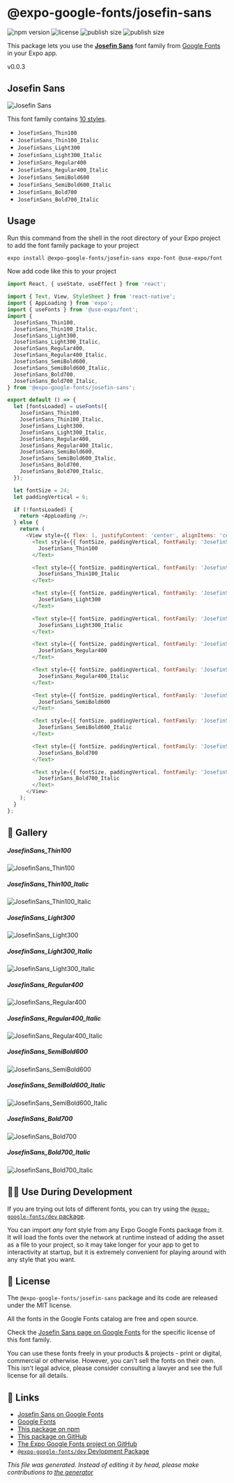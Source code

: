 # @expo-google-fonts/josefin-sans

![npm version](https://flat.badgen.net/npm/v/@expo-google-fonts/josefin-sans)
![license](https://flat.badgen.net/github/license/expo/google-fonts)
![publish size](https://flat.badgen.net/packagephobia/install/@expo-google-fonts/josefin-sans)
![publish size](https://flat.badgen.net/packagephobia/publish/@expo-google-fonts/josefin-sans)

This package lets you use the [**Josefin Sans**](https://fonts.google.com/specimen/Josefin+Sans) font family from [Google Fonts](https://fonts.google.com/) in your Expo app.

v0.0.3

## Josefin Sans

![Josefin Sans](./font-family.png)

This font family contains [10 styles](#gallery).

- `JosefinSans_Thin100`
- `JosefinSans_Thin100_Italic`
- `JosefinSans_Light300`
- `JosefinSans_Light300_Italic`
- `JosefinSans_Regular400`
- `JosefinSans_Regular400_Italic`
- `JosefinSans_SemiBold600`
- `JosefinSans_SemiBold600_Italic`
- `JosefinSans_Bold700`
- `JosefinSans_Bold700_Italic`

## Usage

Run this command from the shell in the root directory of your Expo project to add the font family package to your project
```sh
expo install @expo-google-fonts/josefin-sans expo-font @use-expo/font
```

Now add code like this to your project
```js
import React, { useState, useEffect } from 'react';

import { Text, View, StyleSheet } from 'react-native';
import { AppLoading } from 'expo';
import { useFonts } from '@use-expo/font';
import {
  JosefinSans_Thin100,
  JosefinSans_Thin100_Italic,
  JosefinSans_Light300,
  JosefinSans_Light300_Italic,
  JosefinSans_Regular400,
  JosefinSans_Regular400_Italic,
  JosefinSans_SemiBold600,
  JosefinSans_SemiBold600_Italic,
  JosefinSans_Bold700,
  JosefinSans_Bold700_Italic,
} from '@expo-google-fonts/josefin-sans';

export default () => {
  let [fontsLoaded] = useFonts({
    JosefinSans_Thin100,
    JosefinSans_Thin100_Italic,
    JosefinSans_Light300,
    JosefinSans_Light300_Italic,
    JosefinSans_Regular400,
    JosefinSans_Regular400_Italic,
    JosefinSans_SemiBold600,
    JosefinSans_SemiBold600_Italic,
    JosefinSans_Bold700,
    JosefinSans_Bold700_Italic,
  });

  let fontSize = 24;
  let paddingVertical = 6;

  if (!fontsLoaded) {
    return <AppLoading />;
  } else {
    return (
      <View style={{ flex: 1, justifyContent: 'center', alignItems: 'center' }}>
        <Text style={{ fontSize, paddingVertical, fontFamily: 'JosefinSans_Thin100' }}>
          JosefinSans_Thin100
        </Text>

        <Text style={{ fontSize, paddingVertical, fontFamily: 'JosefinSans_Thin100_Italic' }}>
          JosefinSans_Thin100_Italic
        </Text>

        <Text style={{ fontSize, paddingVertical, fontFamily: 'JosefinSans_Light300' }}>
          JosefinSans_Light300
        </Text>

        <Text style={{ fontSize, paddingVertical, fontFamily: 'JosefinSans_Light300_Italic' }}>
          JosefinSans_Light300_Italic
        </Text>

        <Text style={{ fontSize, paddingVertical, fontFamily: 'JosefinSans_Regular400' }}>
          JosefinSans_Regular400
        </Text>

        <Text style={{ fontSize, paddingVertical, fontFamily: 'JosefinSans_Regular400_Italic' }}>
          JosefinSans_Regular400_Italic
        </Text>

        <Text style={{ fontSize, paddingVertical, fontFamily: 'JosefinSans_SemiBold600' }}>
          JosefinSans_SemiBold600
        </Text>

        <Text style={{ fontSize, paddingVertical, fontFamily: 'JosefinSans_SemiBold600_Italic' }}>
          JosefinSans_SemiBold600_Italic
        </Text>

        <Text style={{ fontSize, paddingVertical, fontFamily: 'JosefinSans_Bold700' }}>
          JosefinSans_Bold700
        </Text>

        <Text style={{ fontSize, paddingVertical, fontFamily: 'JosefinSans_Bold700_Italic' }}>
          JosefinSans_Bold700_Italic
        </Text>
      </View>
    );
  }
};

```

## 🔡 Gallery

##### JosefinSans_Thin100
![JosefinSans_Thin100](./d9274027036e4bec6eeac49709c56529144d0714f2d42cfefabb8f29aa669110.ttf.png)

##### JosefinSans_Thin100_Italic
![JosefinSans_Thin100_Italic](./fe583724f6b3b6ff7f2a65b872c7a8be86957b1f03d8efb03b7c3a83271d22f0.ttf.png)

##### JosefinSans_Light300
![JosefinSans_Light300](./2bfd7038e00c3bcb80df604697efc092891a519557503aab5b119fad6fb79d41.ttf.png)

##### JosefinSans_Light300_Italic
![JosefinSans_Light300_Italic](./7ab4a22bc24c0da9b9abeae23dcabe78ebe9cb10010845ffc5b916764b87f63a.ttf.png)

##### JosefinSans_Regular400
![JosefinSans_Regular400](./ad0ce8b3f694b796a43e60893235246f404c728782ef2719a3122b54b6aee1d6.ttf.png)

##### JosefinSans_Regular400_Italic
![JosefinSans_Regular400_Italic](./e240205c12a00fd8fec9a99ee4ce68015307c91c1dc38586775ff103177bbf6b.ttf.png)

##### JosefinSans_SemiBold600
![JosefinSans_SemiBold600](./1af031215debaf6e64b6373e58d995de8763c248952fcf2a5f2b03b1cff3e26f.ttf.png)

##### JosefinSans_SemiBold600_Italic
![JosefinSans_SemiBold600_Italic](./d8d67f5eb2f1bd5f94c9574d8aee64e7e1706e25d0e4715e73d236bf12efeca0.ttf.png)

##### JosefinSans_Bold700
![JosefinSans_Bold700](./dd252f6382ade7107cb7955cfb5062f3b8b8546376fd9bdb6774fc830292db75.ttf.png)

##### JosefinSans_Bold700_Italic
![JosefinSans_Bold700_Italic](./de8609adb9deaf3cd40532c56050226a1aa22c9f100b56fd248fd4b77fd8fd88.ttf.png)


## 👩‍💻 Use During Development

If you are trying out lots of different fonts, you can try using the [`@expo-google-fonts/dev` package](https://github.com/expo/google-fonts/tree/master/font-packages/dev#readme).

You can import *any* font style from any Expo Google Fonts package from it. It will load the fonts
over the network at runtime instead of adding the asset as a file to your project, so it may take longer
for your app to get to interactivity at startup, but it is extremely convenient
for playing around with any style that you want.

## 📖 License

The `@expo-google-fonts/josefin-sans` package and its code are released under the MIT license.

All the fonts in the Google Fonts catalog are free and open source.

Check the [Josefin Sans page on Google Fonts](https://fonts.google.com/specimen/Josefin+Sans) for the specific license of this font family.

You can use these fonts freely in your products & projects - print or digital, commercial or otherwise. However, you can't sell the fonts on their own. This isn't legal advice, please consider consulting a lawyer and see the full license for all details.

## 🔗 Links

- [Josefin Sans on Google Fonts](https://fonts.google.com/specimen/Josefin+Sans)
- [Google Fonts](https://fonts.google.com/)
- [This package on npm](https://www.npmjs.com/package/@expo-google-fonts/josefin-sans)
- [This package on GitHub](https://github.com/expo/google-fonts/tree/master/font-packages/josefin-sans)
- [The Expo Google Fonts project on GitHub](https://github.com/expo/google-fonts)
- [`@expo-google-fonts/dev` Devlopment Package](https://github.com/expo/google-fonts/tree/master/font-packages/dev)


*This file was generated. Instead of editing it by head, please make contributions to [the generator](https://github.com/expo/google-fonts/tree/master/packages/generator)*

